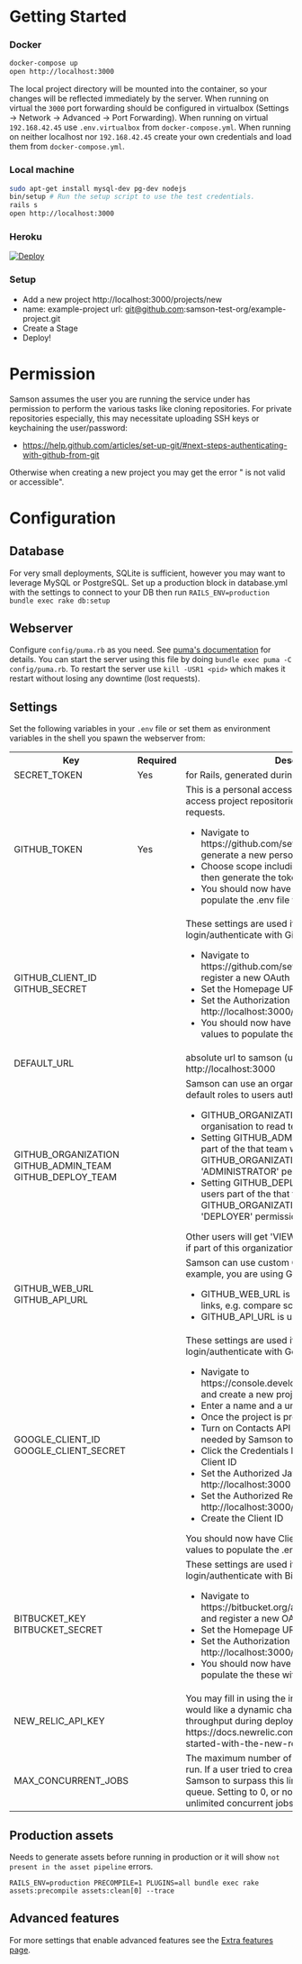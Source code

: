 # Getting Started

### Docker

```bash
docker-compose up
open http://localhost:3000
```

The local project directory will be mounted into the container, so your changes will be reflected immediately by the server.
When running on virtual the `3000` port forwarding should be configured in virtualbox (Settings -> Network -> Advanced -> Port Forwarding).
When running on virtual `192.168.42.45` use `.env.virtualbox` from `docker-compose.yml`.
When running on neither localhost nor `192.168.42.45` create your own credentials and load them from `docker-compose.yml`.

### Local machine
```bash
sudo apt-get install mysql-dev pg-dev nodejs
bin/setup # Run the setup script to use the test credentials.
rails s
open http://localhost:3000
```

### Heroku

[![Deploy](https://www.herokucdn.com/deploy/button.svg)](https://heroku.com/deploy?template=https://github.com/zendesk/samson)

### Setup
 - Add a new project http://localhost:3000/projects/new
 - name: example-project url: git@github.com:samson-test-org/example-project.git
 - Create a Stage
 - Deploy!

# Permission

Samson assumes the user you are running the service under has permission to perform the various tasks like
cloning repositories. For private repositories especially, this may necessitate uploading SSH keys or keychaining the user/password:
* https://help.github.com/articles/set-up-git/#next-steps-authenticating-with-github-from-git

Otherwise when creating a new project you may get the error "<Repository URL> is not valid or accessible".

# Configuration

## Database

For very small deployments, SQLite is sufficient, however you may want to leverage MySQL or PostgreSQL.
Set up a production block in database.yml with the settings to connect to your DB then run `RAILS_ENV=production bundle exec rake db:setup`

## Webserver

Configure `config/puma.rb` as you need. See [puma's documentation](https://github.com/puma/puma/) for details.
You can start the server using this file by doing `bundle exec puma -C config/puma.rb`.
To restart the server use `kill -USR1 <pid>` which makes it restart without losing any downtime (lost requests).

## Settings

Set the following variables in your `.env` file or set them as environment variables in the shell you spawn the webserver from:

<table>
  <tbody>
    <tr><th>Key</th><th>Required</th><th>Description</th></tr>
    <tr>
      <td>SECRET_TOKEN</td>
      <td>Yes</td>
      <td>for Rails, generated during `bin/setup`</td>
    </tr>
    <tr>
      <td>GITHUB_TOKEN</td>
      <td>Yes</td>
      <td>This is a personal access token that Samson uses to access project repositories, commits, files and pull requests.
          <ul>
            <li> Navigate to https://github.com/settings/tokens/new to generate a new personal access token</li>
            <li> Choose scope including repo, read:org, user and then generate the token</li>
            <li> You should now have a personal access token to populate the .env file with</li>
          </ul>
      </td>
    </tr>
    <tr>
      <td>GITHUB_CLIENT_ID<BR>GITHUB_SECRET</td>
      <td></td>
      <td>
        These settings are used if you want to allow users to login/authenticate with Github OAuth
        <ul>
          <li> Navigate to https://github.com/settings/applications/new and register a new OAuth application</li>
          <li> Set the Homepage URL to http://localhost:3000</li>
          <li> Set the Authorization callback URL to http://localhost:3000/auth/github/callback</li>
          <li> You should now have Client ID and Client Secret values to populate the these with</li>
        </ul>
      </td>
    </tr>
    <tr>
      <td>DEFAULT_URL</td>
      <td></td>
      <td>absolute url to samson (used by the mailer), e.g. http://localhost:3000</td>
    </tr>
    <tr>
      <td>GITHUB_ORGANIZATION<BR>GITHUB_ADMIN_TEAM<BR>GITHUB_DEPLOY_TEAM</td>
      <td></td>
      <td>Samson can use an organisation's teams to provide default roles to users authenticating with GitHub.
        <ul>
          <li>GITHUB_ORGANIZATION is the name of the organisation to read teams from, e.g. zendesk</li>
          <li>Setting GITHUB_ADMIN_TEAM will allow any users part of the that team within the GITHUB_ORGANIZATION organization to have 'ADMINISTRATOR' permissions.</li>
          <li>Setting GITHUB_DEPLOY_TEAM will allow any users part of the that team within the GITHUB_ORGANIZATION organization to have 'DEPLOYER' permissions.</li>
        </ul>
        Other users will get 'VIEWER' permissions by default if part of this organization.
      </td>
    </tr>
    <tr>
      <td>GITHUB_WEB_URL<BR>GITHUB_API_URL</td>
      <td></td>
      <td>Samson can use custom GitHub endpoints if, for example, you are using GitHub enterprise.
        <ul>
          <li>GITHUB_WEB_URL is used for GitHub interface links, e.g. compare screens, OAuth authorization</li>
          <li>GITHUB_API_URL is used for GitHub API access</li>
        </ul>
      </td>
    </tr>
    <tr>
      <td>GOOGLE_CLIENT_ID<BR>GOOGLE_CLIENT_SECRET</td>
      <td></td>
      <td>
        These settings are used if you want to allow users to login/authenticate with Google OAuth
        <ul>
          <li>Navigate to https://console.developers.google.com/project and create a new project</li>
          <li>Enter a name and a unique project id</li>
          <li>Once the project is provisioned, click APIs & auth</li>
          <li>Turn on Contacts API and Google+ API (they are needed by Samson to get email and avatar)</li>
          <li>Click the Credentials link and then create a new Client ID</li>
          <li>Set the Authorized JavaScript Origins to http://localhost:3000</li>
          <li>Set the Authorized Redirect URI to http://localhost:3000/auth/google/callback</li>
          <li>Create the Client ID</li>
        </ul>
        You should now have Client ID and Client secret values to populate the .env file with
      </td>
    </tr>
    <tr>
      <td>BITBUCKET_KEY<BR>BITBUCKET_SECRET</td>
      <td></td>
      <td>
        These settings are used if you want to allow users to login/authenticate with Bitbucket OAuth
        <ul>
          <li> Navigate to https://bitbucket.org/account/user/{username}/api and register a new OAuth customer</li>
          <li> Set the Homepage URL to http://localhost:3000</li>
          <li> Set the Authorization callback URL to http://localhost:3000/auth/bitbucket/callback</li>
          <li> You should now have Key and Secret values to populate the these with</li>
        </ul>
      </td>
    </tr>
    <tr>
      <td>NEW_RELIC_API_KEY</td>
      <td></td>
      <td>You may fill in using the instructions below if you would like a dynamic chart of response time and throughput during deploys.
          https://docs.newrelic.com/docs/features/getting-started-with-the-new-relic-rest-api#setup</td>
    </tr>
    <tr>
      <td>MAX_CONCURRENT_JOBS</td>
      <td></td>
      <td>The maximum number of concurrent jobs Samson will run. If a user tried to create a deployment that cause Samson to surpass this limit it will be added to a queue. Setting to 0, or not including all will allow unlimited concurrent jobs</td>
    </tr>
  </tbody>
</table>

## Production assets

Needs to generate assets before running in production or it will show `not present in the asset pipeline` errors.

`RAILS_ENV=production PRECOMPILE=1 PLUGINS=all bundle exec rake assets:precompile assets:clean[0] --trace`

## Advanced features

For more settings that enable advanced features see the [Extra features page](extra_features.md).
